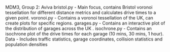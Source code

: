 MDM3, Group 2: Aviva
bristol.py - Main focus, contains Bristol voronoi tessellation for different distance metrics and calculates drive times to a given point.
voronoi.py - Contains a voronoi tessellation of the UK, can create plots for specific regions.
garages.py - Contains an interactive plot of the distribution of garages across the UK .
isochrone.py - Contains an isochrone plot of the drive times for each garage (10 mins, 30 mins, 1 hour).
Data - Includes traffic statistics, garage coordinates, collision statistics and population densities
